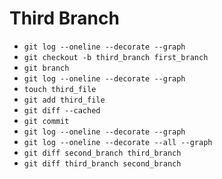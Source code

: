 Third Branch
============

- `git log --oneline --decorate --graph`
- `git checkout -b third_branch first_branch`
- `git branch`
- `git log --oneline --decorate --graph`
- `touch third_file`
- `git add third_file`
- `git diff --cached`
- `git commit`
- `git log --oneline --decorate --graph`
- `git log --oneline --decorate --all --graph`
- `git diff second_branch third_branch`
- `git diff third_branch second_branch`
